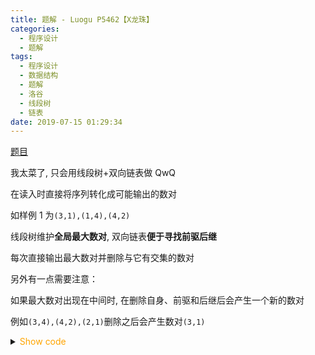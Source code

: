 ```yaml
---
title: 题解 - Luogu P5462【X龙珠】
categories:
  - 程序设计
  - 题解
tags:
  - 程序设计
  - 数据结构
  - 题解
  - 洛谷
  - 线段树
  - 链表
date: 2019-07-15 01:29:34
---
```


[题目](https://www.luogu.com.cn/problem/P5462)

我太菜了, 只会用线段树+双向链表做 QwQ

<!--more-->

在读入时直接将序列转化成可能输出的数对

如样例 1 为`(3,1),(1,4),(4,2)`

线段树维护**全局最大数对**, 双向链表**便于寻找前驱后继**

每次直接输出最大数对并删除与它有交集的数对

另外有一点需要注意：

如果最大数对出现在中间时, 在删除自身、前驱和后继后会产生一个新的数对

例如`(3,4),(4,2),(2,1)`删除之后会产生数对`(3,1)`

<details>
<summary><font color='orange'>Show code</font></summary>

{% icodeweb cpa_cpp title:Luogu_5462 Luogu/5462/0.cpp %}

</details>
